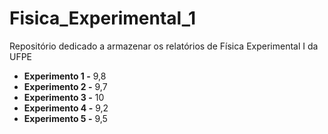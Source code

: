 # Fisica_Experimental_1
Repositório dedicado a armazenar os relatórios de Física Experimental I da UFPE

- **Experimento 1 -** 9,8
- **Experimento 2 -** 9,7
- **Experimento 3 -** 10
- **Experimento 4 -** 9,2
- **Experimento 5 -** 9,5
